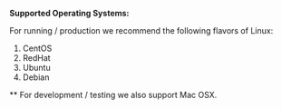 **Supported Operating Systems:**

For running / production we recommend the following flavors of Linux:

1. CentOS
2. RedHat
3. Ubuntu
4. Debian

** For development / testing we also support Mac OSX.